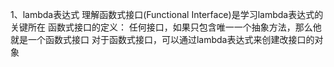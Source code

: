1、lambda表达式
理解函数式接口(Functional Interface)是学习lambda表达式的关键所在
函数式接口的定义：
	任何接口，如果只包含唯一一个抽象方法，那么他就是一个函数式接口
	对于函数式接口，可以通过lambda表达式来创建改接口的对象
